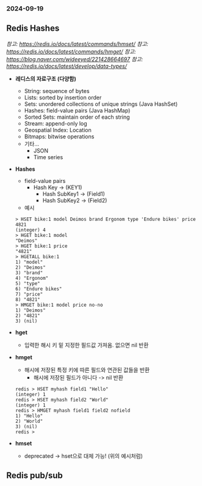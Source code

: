 ### 2024-09-19

## Redis Hashes
*참고: https://redis.io/docs/latest/commands/hmset/*
*참고: https://redis.io/docs/latest/commands/hmget/*
*참고: https://blog.naver.com/wideeyed/221428664697*
*참고: https://redis.io/docs/latest/develop/data-types/*
- **레디스의 자료구조 (다양함)**
  - String: sequence of bytes
  - Lists: sorted by insertion order
  - Sets: unordered collections of unique strings (Java HashSet)
  - Hashes: field-value pairs (Java HashMap)
  - Sorted Sets: maintain order of each string
  - Stream: append-only log
  - Geospatial Index: Location
  - Bitmaps: bitwise operations
  - 기타... 
    - JSON
    - Time series

- **Hashes**
  - field-value pairs
    - Hash Key -> (KEY1)
      - Hash SubKey1 -> (Field1)
      - Hash SubKey2 -> (Field2)
  - 예시
  ```redis
  > HSET bike:1 model Deimos brand Ergonom type 'Endure bikes' price 4821
  (integer) 4
  > HGET bike:1 model
  "Deimos"
  > HGET bike:1 price
  "4821"
  > HGETALL bike:1
  1) "model"
  2) "Deimos"
  3) "brand"
  4) "Ergonom"
  5) "type"
  6) "Endure bikes"
  7) "price"
  8) "4821"
  > HMGET bike:1 model price no-no
  1) "Deimos"
  2) "4821"
  3) (nil)
  ```

- **hget**
  - 입력한 해시 키 밑 지정한 필드값 가져옴. 없으면 nil 반환

- **hmget**
  - 해시에 저장된 특정 키에 따른 필드와 연관된 값들을 반환
    - 해시에 저장된 필드가 아니다 -> nil 반환
  ```redis
  redis > HSET myhash field1 "Hello"
  (integer) 1
  redis > HSET myhash field2 "World"
  (integer) 1
  redis > HMGET myhash field1 field2 nofield
  1) "Hello"
  2) "World"
  3) (nil)
  redis >
  ```
  
- **hmset**
  - deprecated -> hset으로 대체 가능! (위의 예시처럼)

## Redis pub/sub
